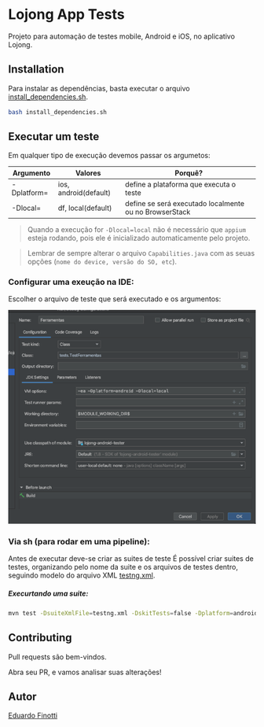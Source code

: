 # Lojong App Tests

Projeto para automação de testes mobile, Android e iOS, no aplicativo Lojong.

## Installation

Para instalar as dependências, basta executar o arquivo [install_dependencies.sh](config/install_dependencies.sh).

```sh
bash install_dependencies.sh 
```

## Executar um teste
Em qualquer tipo de execução devemos passar os argumetos:

| Argumento | Valores             | Porquê?                                                |
|  ------   | ------              |     ------                                             |
|-Dplatform=|ios, android(default)| define a plataforma que executa o teste                |
|-Dlocal=   |df, local(default)   | define se será executado localmente ou no BrowserStack |

> Quando a execução for ```-Dlocal=local``` não é necessário que ```appium``` esteja rodando, 
pois ele é inicializado automaticamente pelo projeto.


> Lembrar de sempre alterar o arquivo ```Capabilities.java``` com as seuas opções (```nome do device, versão do SO, etc```).

### Configurar uma exeução na IDE:

Escolher o arquivo de teste que será executado e os argumentos:
 
![drawing](config/config-run.png)

### Via sh (para rodar em uma pipeline):

Antes de executar deve-se criar as suites de teste
É possível criar suites de testes, organizando pelo nome da suite e os arquivos de testes dentro,
seguindo modelo do arquivo XML [testng.xml](testng.xml). 

##### Execurtando uma suite:
 
```sh
mvn test -DsuiteXmlFile=testng.xml -DskitTests=false -Dplatform=android -Dlocal=local
```

## Contributing
Pull requests são bem-vindos.

Abra seu PR, e vamos analisar suas alterações!

## Autor
[Eduardo Finotti](https://www.linkedin.com/in/eduardo-finotti/)